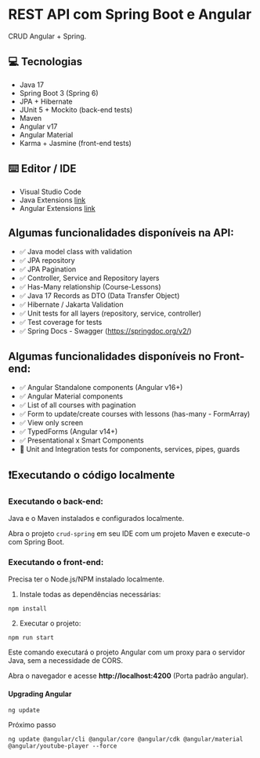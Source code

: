 # REST API com Spring Boot e Angular


CRUD Angular + Spring.

## 💻 Tecnologias

   - Java 17
   - Spring Boot 3 (Spring 6)
   - JPA + Hibernate
   - JUnit 5 + Mockito (back-end tests)
   - Maven
   - Angular v17
   - Angular Material
   - Karma + Jasmine (front-end tests)

## ⌨️ Editor / IDE

   - Visual Studio Code
   - Java Extensions [link](https://marketplace.visualstudio.com/items?itemName=loiane.java-spring-extension-pack)
   - Angular Extensions [link](https://marketplace.visualstudio.com/items?itemName=loiane.angular-extension-pack)

## Algumas funcionalidades disponíveis na API:

   - ✅ Java model class with validation
   - ✅ JPA repository
   - ✅ JPA Pagination
   - ✅ Controller, Service and Repository layers
   - ✅ Has-Many relationship (Course-Lessons)
   - ✅ Java 17 Records as DTO (Data Transfer Object)
   - ✅ Hibernate / Jakarta Validation
   - ✅ Unit tests for all layers (repository, service, controller)
   - ✅ Test coverage for tests
   - ✅ Spring Docs - Swagger (https://springdoc.org/v2/)


## Algumas funcionalidades disponíveis no Front-end:

   - ✅ Angular Standalone components (Angular v16+)
   - ✅ Angular Material components
   - ✅ List of all courses with pagination
   - ✅ Form to update/create courses with lessons (has-many - FormArray)
   - ✅ View only screen
   - ✅ TypedForms (Angular v14+)
   - ✅ Presentational x Smart Components
   - 🚧 Unit and Integration tests for components, services, pipes, guards

## ❗️Executando o código localmente

### Executando o back-end:

Java e o Maven instalados e configurados localmente.

Abra o projeto `crud-spring` em seu IDE com um projeto Maven e execute-o com Spring Boot.

### Executando o front-end:

Precisa ter o Node.js/NPM instalado localmente.

1. Instale todas as dependências necessárias:

```
npm install
```

2. Executar o projeto:

```
npm run start
```

Este comando executará o projeto Angular com um proxy para o servidor Java, sem a necessidade de CORS.

Abra o navegador e acesse **http://localhost:4200** (Porta padrão angular).

#### Upgrading Angular

```
ng update
```

Próximo passo

```
ng update @angular/cli @angular/core @angular/cdk @angular/material @angular/youtube-player --force
```
